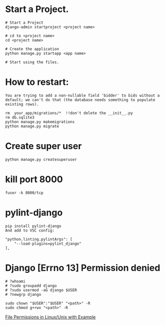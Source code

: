 # Start a Project.

    # Start a Project
    django-admin startproject <project name>

    # cd to <project name>
    cd <project name>

    # Create the application
    python manage.py startapp <app name>

    # Start using the files.


# How to restart:
    You are trying to add a non-nullable field 'bidder' to bids without a default; we can't do that (the database needs something to populate existing rows).

    rm  your_app/migrations/*  !!don't delete the __init__.py
    rm db.sqlite3
    python manage.py makemigrations
    python manage.py migrate

# Create super user
    python manage.py createsuperuser

# kill port 8000
    fuser -k 8000/tcp

# pylint-django
    pip install pylint-django
    And add to VSC config:

    "python.linting.pylintArgs": [
        "--load-plugins=pylint_django"
    ],

# Django [Errno 13] Permission denied

    # ?whoami
    # ?sudo groupadd django
    # ?sudo usermod -aG django $USER
    # ?newgrp django

    sudo chown "$USER":"$USER" "<path>" -R
    sudo chmod g+rwx "<path>" -R

[File Permissions in Linux/Unix with Example](https://www.guru99.com/file-permissions.html)

